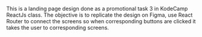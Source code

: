 This is a landing page design done as a promotional task 3 in KodeCamp ReactJs class.
The objective is to replicate the design on Figma, use React Router to connect the screens
so when corresponding buttons are clicked it takes the user to corresponding screens.
